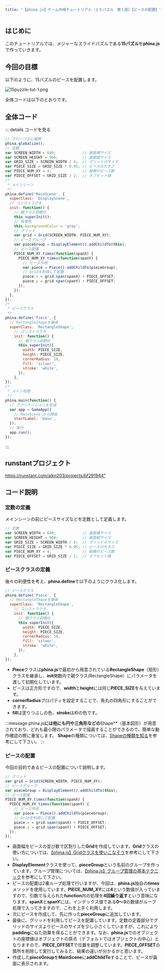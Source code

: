 ```yaml
---
title: "【phina.js】ゲーム作成チュートリアル（１５パズル　第１部）【ピースの配置】"
---
```


## はじめに
このチュートリアルでは、メジャーなスライドパズルである**15パズル**を**phina.js**で作っていきます。

## 今回の目標
以下のように、15パズルのピースを配置します。

![15puzzle-tut-1.png](https://qiita-image-store.s3.amazonaws.com/0/67114/25a75b28-ec5e-3af0-ddd5-b9a759432cf5.png)

全体コードは以下のとおりです。

## 全体コード
::: details コードを見る

```js
// グローバルに展開
phina.globalize();
// 定数
var SCREEN_WIDTH = 640;            // 画面横サイズ
var SCREEN_HEIGHT = 960;           // 画面縦サイズ
var GRID_SIZE = SCREEN_WIDTH / 4;  // グリッドのサイズ
var PIECE_SIZE = GRID_SIZE * 0.95; // ピースの大きさ
var PIECE_NUM_XY = 4;              // 縦横のピース数
var PIECE_OFFSET = GRID_SIZE / 2;  // オフセット値
/*
 * メインシーン
 */
phina.define('MainScene', {
  superClass: 'DisplayScene',
  // コンストラクタ
  init: function() {
    // 親クラス初期化
    this.superInit();
    // 背景色
    this.backgroundColor = 'gray';
    // グリッド
    var grid = Grid(SCREEN_WIDTH, PIECE_NUM_XY);
    // ピースグループ
    var pieceGroup = DisplayElement().addChildTo(this);
    // ピース配置
    PIECE_NUM_XY.times(function(spanX) {
      PIECE_NUM_XY.times(function(spanY) {
        // ピース作成
        var piece = Piece().addChildTo(pieceGroup);
        // Gridを利用して配置
        piece.x = grid.span(spanX) + PIECE_OFFSET;
        piece.y = grid.span(spanY) + PIECE_OFFSET;
      });
    });
  },
});
/*
 * ピースクラス
 */
phina.define('Piece', {
  // RectangleShapeを継承
  superClass: 'RectangleShape',
    // コンストラクタ
    init: function() {
      // 親クラス初期化
      this.superInit({
        width: PIECE_SIZE,
        height: PIECE_SIZE,
        cornerRadius: 10,
        fill: 'silver',
        stroke: 'white',
      });
    },
});
/*
 * メイン処理
 */
phina.main(function() {
  // アプリケーションを生成
  var app = GameApp({
    // MainScene から開始
    startLabel: 'main',
  });
  // 実行
  app.run();
});
```
:::

## runstantプロジェクト
<https://runstant.com/alkn203/projects/bf291944">

## コード説明
### 定数の定義
メインシーンの前にピースサイズなどを定数として定義します。

```js
// 定数
var SCREEN_WIDTH = 640;            // 画面横サイズ
var SCREEN_HEIGHT = 960;           // 画面縦サイズ
var GRID_SIZE = SCREEN_WIDTH / 4;  // グリッドのサイズ
var PIECE_SIZE = GRID_SIZE * 0.95; // ピースの大きさ
var PIECE_NUM_XY = 4;              // 縦横のピース数
var PIECE_OFFSET = GRID_SIZE / 2;  // オフセット値
```

### ピースクラスの定義
後々の利便性を考え、**phina.define**で以下のようにクラス化します。

```js
// ピースクラス
phina.define('Piece', {
  // RectangleShapeを継承
  superClass: 'RectangleShape',
    // コンストラクタ
    init: function() {
      // 親クラス初期化
      this.superInit({
        width: PIECE_SIZE,
        height: PIECE_SIZE,
        cornerRadius: 10,
        fill: 'silver',
        stroke: 'white',
      });
    },
});
```

* **Piece**クラスは**phina.js**で最初から用意されている**RectangleShape**（矩形）クラスを継承し、**init**関数内で親クラス(RectangleShape）にパラメータを渡して初期化しています。
* ピースは正方形ですので、**width**と**height**には同じ**PIECE_SIZE**を与えています。
* **cornerRadius**プロパティを設定することで、角丸の四角形にすることができます。
* **fill**は塗りつぶしの色、**stroke**は枠の色です。

:::message
phina.js**には他にも円や三角形などの**Shape**（基本図形）が用意されており、どれも最小限のパラメータで描画することができるので、簡単な動作確認の際に重宝します。
**Shape**の種類については、[Shapeの種類を知る](https://zenn.dev/alkn203/books/phina-js-tips/viewer/sort-of-shape)を参考にして下さい。
:::

### ピースの配置
今回の目的であるピースの配置について説明します。

```js
// グリッド
var grid = Grid(SCREEN_WIDTH, PIECE_NUM_XY);
// ピースグループ
var pieceGroup = DisplayElement().addChildTo(this);
// ピース配置
PIECE_NUM_XY.times(function(spanX) {
  PIECE_NUM_XY.times(function(spanY) {
    // ピース作成
    var piece = Piece().addChildTo(pieceGroup);
    // Gridを利用して配置
    piece.x = grid.span(spanX) + PIECE_OFFSET;
    piece.y = grid.span(spanY) + PIECE_OFFSET;
  });
});
```

* 画面幅をピースの並び数で区割りした**Grid**を作成しています。**Grid**クラスの使い方については、[【phina.js】Gridクラスを使いこなそう](http://qiita.com/alkn203/items/d176a10d4e38d15e4062)を参考にして下さい。
* **DisplayElement**クラスを使って、**pieceGroup**という名前のグループを作っています。グループ管理については、[【phina.js】グループ管理の基本テクニック](http://qiita.com/alkn203/items/8ad0b80175d23d03bd49)を参考にして下さい。
* ピースの配置は2重ループ処理で行いますが、今回は、**phina.js**独自の**times**メソッドを使用しています。**PIECE_NUM_XY**には**4**という数値が入っていますので、引数で与えられた**function**内の処理を**4回繰り返す**という意味になります。**spanX**と**spanY**には、インデックス値である**0～3**の数値がループ処理で入ってきますので、これを上手く利用します。
* 次にピースを作成して、先に作った**pieceGroup**に追加しています。
* 最後に、グリッドを利用してピースを配置しています。定数の定義部分でグリッドのサイズよりピースのサイズを少し小さくしていますが、これにより**padding**に似た効果を得ることができます。なお、**phina.js**でのオブジェクトの座標値はオブジェクトの原点（デフォルトではオブジェクトの中心）となりますので、**PIECE_OFFSET**で位置を調整しています。**PIECE_OFFSET**の箇所を削除して実行してみると、結果の違いが分かるかと思います。
* 作成した**pieceGroup**を**MainScene**に**addChildTo**することで、ピースが画面に表示されます。
